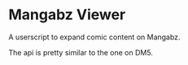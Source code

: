 # Mangabz Viewer

A userscript to expand comic content on Mangabz.

The api is pretty similar to the one on DM5.
